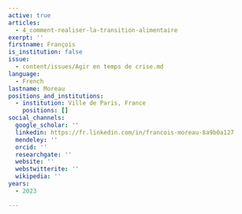 ```yaml
---
active: true
articles:
  - 4_comment-realiser-la-transition-alimentaire
exerpt: ''
firstname: François
is_institution: false
issue:
  - content/issues/Agir en temps de crise.md
language:
  - French
lastname: Moreau
positions_and_institutions:
  - institution: Ville de Paris, France
    positions: []
social_channels:
  google_scholar: ''
  linkedin: https://fr.linkedin.com/in/francois-moreau-8a9b0a127
  mendeley: ''
  orcid: ''
  researchgate: ''
  website: ''
  webstwitterite: ''
  wikipedia: ''
years:
  - 2023

---
```

